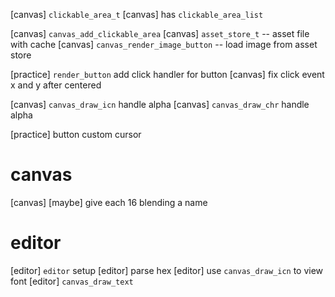 [canvas] `clickable_area_t`
[canvas] has `clickable_area_list`

[canvas] `canvas_add_clickable_area`
[canvas] `asset_store_t` -- asset file with cache
[canvas] `canvas_render_image_button` -- load image from asset store

[practice] `render_button` add click handler for button
[canvas] fix click event x and y after centered

[canvas] `canvas_draw_icn` handle alpha
[canvas] `canvas_draw_chr` handle alpha

[practice] button custom cursor

# canvas

[canvas] [maybe] give each 16 blending a name

# editor

[editor] `editor` setup
[editor] parse hex
[editor] use `canvas_draw_icn` to view font
[editor] `canvas_draw_text`
